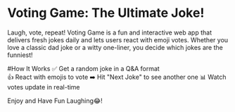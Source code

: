# Voting Game: The Ultimate Joke!

Laugh, vote, repeat! Voting Game is a fun and interactive web app that delivers fresh jokes daily and lets users react with emoji votes. Whether you love a classic dad joke or a witty one-liner, you decide which jokes are the funniest!

#How It Works
✅ Get a random joke in a Q&A format <br>
👍 React with emojis to vote
➡️ Hit "Next Joke" to see another one
📊 Watch votes update in real-time

Enjoy and Have Fun Laughing😂!
